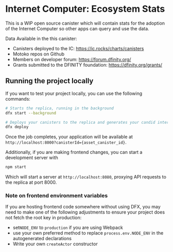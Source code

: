 # Internet Computer: Ecosystem Stats

This is a WIP open source canister which will contain stats for the adoption of the Internet Computer so other apps can query and use the data.

Data Available in the this canister:

- Canisters deployed to the IC: https://ic.rocks/charts/canisters
- Motoko repos on Github
- Members on developer forum: https://forum.dfinity.org/
- Grants submitted to the DFINITY foundation: https://dfinity.org/grants/

## Running the project locally

If you want to test your project locally, you can use the following commands:

```bash
# Starts the replica, running in the background
dfx start --background

# Deploys your canisters to the replica and generates your candid interface
dfx deploy
```

Once the job completes, your application will be available at `http://localhost:8000?canisterId={asset_canister_id}`.

Additionally, if you are making frontend changes, you can start a development server with

```bash
npm start
```

Which will start a server at `http://localhost:8080`, proxying API requests to the replica at port 8000.

### Note on frontend environment variables

If you are hosting frontend code somewhere without using DFX, you may need to make one of the following adjustments to ensure your project does not fetch the root key in production:

- set`NODE_ENV` to `production` if you are using Webpack
- use your own preferred method to replace `process.env.NODE_ENV` in the autogenerated declarations
- Write your own `createActor` constructor